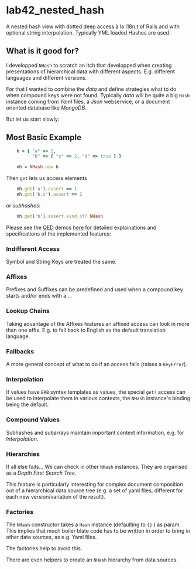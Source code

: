 # lab42_nested_hash

A nested hash view with dotted deep access à la I18n.t of Rails and with optional string interpolation. Typically YML loaded Hashes are used.

## What is it good for?

I developped `NHash` to scratch an itch that developped when creating presentations of hierarchical data with different aspects. E.g. different languages
and different versions.

For that I wanted to combine the _data_ and define strategies what to do when compound keys were not found. Typically _data_ will be quite a big `Hash`
instance coming from _Yaml_ files, a _Json_ webservice, or a document oriented database like _MongoDB_.

But let us start slowly:

## Most Basic Example


```ruby
    h = { "a" => 1,
          "b" => { "c" => 2, "d" => true } }

    nh = NHash.new h

```

Then `get` lets us access elements

```ruby
    nh.get('a').assert == 1
    nh.get('b.c').assert == 2
```

or _subhashes_:

```ruby
    nh.get('b').assert.kind_of? NHash
```


Please see the [QED](http://rubyworks.github.io/qed/) demos [here](https://github.com/RobertDober/lab42_nested_hash/blob/master/demo) for detailed explainations and specifications of the implemented features:


### Indifferent Access

Symbol and String Keys are treated the same.

### Affixes

Prefixes and Suffixes can be predefined and used when a compound key starts and/or ends with a `.`.

### Lookup Chains

Taking advantage of the Affixes features an affixed access can look in more than one affix. E.g. to fall back
to English as the default translation language.

### Fallbacks

A more general concept of what to do if an access fails (raises a `KeyError`).

### Interpolation

If values have `ERB` syntax templates as values, the special `get!` access can be used to interpolate them
in various contexts, the `NHash` instance's binding being the default.

### Compound Values

Subhashes and subarrays maintain important context information, e.g. for _Interpolation_.

### Hierarchies

If all else fails... 
We can check in other `NHash` instances. They are organised as a _Depth First Search Tree_.

This feature is particularly interesting for complex document composition out of a hierarchical data
source tree (e.g. a set of yaml files, different for each new version/variation of the result).

### Factories

The `NHash` constructor takes a `Hash` instance (defaulting to `{}` ) as param. This implies that
much boiler blate code has to be written in order to bring in other data sources, as e.g. Yaml files.

The factories help to avoid this.

There are even helpers to create an `NHash` hierarchy from data sources.
